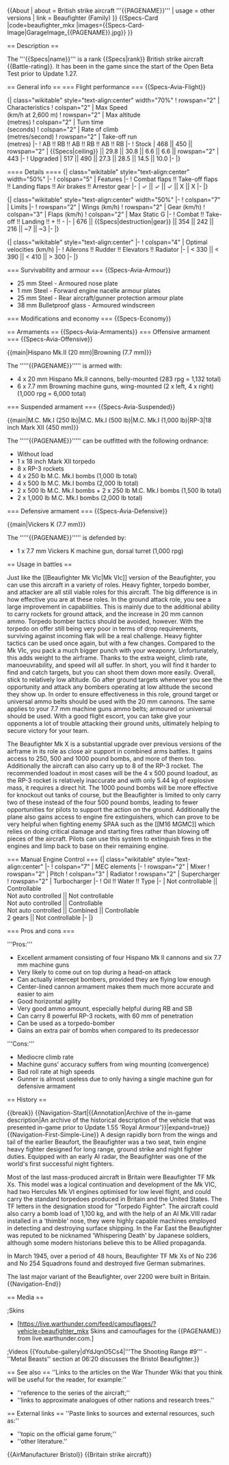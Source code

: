 {{About
| about = British strike aircraft '''{{PAGENAME}}'''
| usage = other versions
| link = Beaufighter (Family)
}}
{{Specs-Card
|code=beaufighter_mkx
|images={{Specs-Card-Image|GarageImage_{{PAGENAME}}.jpg}}
}}

== Description ==
<!-- ''In the description, the first part should be about the history of and the creation and combat usage of the aircraft, as well as its key features. In the second part, tell the reader about the aircraft in the game. Insert a screenshot of the vehicle, so that if the novice player does not remember the vehicle by name, he will immediately understand what kind of vehicle the article is talking about.'' -->
The '''{{Specs|name}}''' is a rank {{Specs|rank}} British strike aircraft {{Battle-rating}}. It has been in the game since the start of the Open Beta Test prior to Update 1.27.

== General info ==
=== Flight performance ===
{{Specs-Avia-Flight}}
<!-- ''Describe how the aircraft behaves in the air. Speed, manoeuvrability, acceleration and allowable loads - these are the most important characteristics of the vehicle.'' -->

{| class="wikitable" style="text-align:center" width="70%"
! rowspan="2" | Characteristics
! colspan="2" | Max Speed<br>(km/h at 2,600 m)
! rowspan="2" | Max altitude<br>(metres)
! colspan="2" | Turn time<br>(seconds)
! colspan="2" | Rate of climb<br>(metres/second)
! rowspan="2" | Take-off run<br>(metres)
|-
! AB !! RB !! AB !! RB !! AB !! RB
|-
! Stock
| 468 || 450 || rowspan="2" | {{Specs|ceiling}} || 29.8 || 30.8 || 6.6 || 6.6 || rowspan="2" | 443
|-
! Upgraded
| 517 || 490 || 27.3 || 28.5 || 14.5 || 10.0
|-
|}

==== Details ====
{| class="wikitable" style="text-align:center" width="50%"
|-
! colspan="5" | Features
|-
! Combat flaps !! Take-off flaps !! Landing flaps !! Air brakes !! Arrestor gear
|-
| ✓ || ✓ || ✓ || X || X     <!-- ✓ -->
|-
|}

{| class="wikitable" style="text-align:center" width="50%"
|-
! colspan="7" | Limits
|-
! rowspan="2" | Wings (km/h)
! rowspan="2" | Gear (km/h)
! colspan="3" | Flaps (km/h)
! colspan="2" | Max Static G
|-
! Combat !! Take-off !! Landing !! + !! -
|-
| 676 <!-- {{Specs|destruction|body}} --> || {{Specs|destruction|gear}} || 354 || 242 || 216 || ~7 || ~3
|-
|}

{| class="wikitable" style="text-align:center"
|-
! colspan="4" | Optimal velocities (km/h)
|-
! Ailerons !! Rudder !! Elevators !! Radiator
|-
| < 330 || < 390 || < 410 || > 300
|-
|}

=== Survivability and armour ===
{{Specs-Avia-Armour}}
<!-- ''Examine the survivability of the aircraft. Note how vulnerable the structure is and how secure the pilot is, whether the fuel tanks are armoured, etc. Describe the armour, if there is any, and also mention the vulnerability of other critical aircraft systems.'' -->

* 25 mm Steel - Armoured nose plate
* 1 mm Steel - Forward engine nacelle armour plates
* 25 mm Steel - Rear aircraft/gunner protection armour plate
* 38 mm Bulletproof glass - Armoured windscreen

=== Modifications and economy ===
{{Specs-Economy}}

== Armaments ==
{{Specs-Avia-Armaments}}
=== Offensive armament ===
{{Specs-Avia-Offensive}}
<!-- ''Describe the offensive armament of the aircraft, if any. Describe how effective the cannons and machine guns are in a battle, and also what belts or drums are better to use. If there is no offensive weaponry, delete this subsection.'' -->
{{main|Hispano Mk.II (20 mm)|Browning (7.7 mm)}}

The '''''{{PAGENAME}}''''' is armed with:

* 4 x 20 mm Hispano Mk.II cannons, belly-mounted (283 rpg = 1,132 total)
* 6 x 7.7 mm Browning machine guns, wing-mounted (2 x left, 4 x right) (1,000 rpg = 6,000 total)

=== Suspended armament ===
{{Specs-Avia-Suspended}}
<!-- ''Describe the aircraft's suspended armament: additional cannons under the wings, bombs, rockets and torpedoes. This section is especially important for bombers and attackers. If there is no suspended weaponry remove this subsection.'' -->
{{main|M.C. Mk.I (250 lb)|M.C. Mk.I (500 lb)|M.C. Mk.I (1,000 lb)|RP-3|18 inch Mark XII (450 mm)}}

The '''''{{PAGENAME}}''''' can be outfitted with the following ordnance:

* Without load
* 1 x 18 inch Mark XII torpedo
* 8 x RP-3 rockets
* 4 x 250 lb M.C. Mk.I bombs (1,000 lb total)
* 4 x 500 lb M.C. Mk.I bombs (2,000 lb total)
* 2 x 500 lb M.C. Mk.I bombs + 2 x 250 lb M.C. Mk.I bombs (1,500 lb total)
* 2 x 1,000 lb M.C. Mk.I bombs (2,000 lb total)

=== Defensive armament ===
{{Specs-Avia-Defensive}}
<!-- ''Defensive armament with turret machine guns or cannons, crewed by gunners. Examine the number of gunners and what belts or drums are better to use. If defensive weaponry is not available, remove this subsection.'' -->
{{main|Vickers K (7.7 mm)}}

The '''''{{PAGENAME}}''''' is defended by:

* 1 x 7.7 mm Vickers K machine gun, dorsal turret (1,000 rpg)

== Usage in battles ==
<!-- ''Describe the tactics of playing in the aircraft, the features of using aircraft in a team and advice on tactics. Refrain from creating a "guide" - do not impose a single point of view, but instead, give the reader food for thought. Examine the most dangerous enemies and give recommendations on fighting them. If necessary, note the specifics of the game in different modes (AB, RB, SB).'' -->
Just like the [[Beaufighter Mk VIc|Mk VIc]] version of the Beaufighter, you can use this aircraft in a variety of roles. Heavy fighter, torpedo bomber, and attacker are all still viable roles for this aircraft. The big difference is in how effective you are at these roles. In the ground attack role, you see a large improvement in capabilities. This is mainly due to the additional ability to carry rockets for ground attack, and the increase in 20 mm cannon ammo. Torpedo bomber tactics should be avoided, however. With the torpedo on offer still being very poor in terms of drop requirements, surviving against incoming flak will be a real challenge. Heavy fighter tactics can be used once again, but with a few changes. Compared to the Mk VIc, you pack a much bigger punch with your weaponry. Unfortunately, this adds weight to the airframe. Thanks to the extra weight, climb rate, manoeuvrability, and speed will all suffer. In short, you will find it harder to find and catch targets, but you can shoot them down more easily. Overall, stick to relatively low altitude. Go after ground targets whenever you see the opportunity and attack any bombers operating at low altitude the second they show up. In order to ensure effectiveness in this role, ground target or universal ammo belts should be used with the 20 mm cannons. The same applies to your 7.7 mm machine guns ammo belts; armoured or universal should be used. With a good flight escort, you can take give your opponents a lot of trouble attacking their ground units, ultimately helping to secure victory for your team.

The Beaufighter Mk X is a substantial upgrade over previous versions of the airframe in its role as close air support in combined arms battles. It gains access to 250, 500 and 1000 pound bombs, and more of them too. Additionally the aircraft can also carry up to 8 of the RP-3 rocket. The recommended loadout in most cases will be the 4 x 500 pound loadout, as the RP-3 rocket is relatively inaccurate and with only 5.44 kg of explosive mass, it requires a direct hit. The 1000 pound bombs will be more effective for knockout out tanks of course, but the Beaufighter is limited to only carry two of these instead of the four 500 pound bombs, leading to fewer opportunities for pilots to support the action on the ground. Additionally the plane also gains access to engine fire extinguishers, which can prove to be very helpful when fighting enemy SPAA such as the [[M16 MGMC]] which relies on doing critical damage and starting fires rather than blowing off pieces of the aircraft. Pilots can use this system to extinguish fires in the engines and limp back to base on their remaining engine.

=== Manual Engine Control ===
{| class="wikitable" style="text-align:center"
|-
! colspan="7" | MEC elements
|-
! rowspan="2" | Mixer
! rowspan="2" | Pitch
! colspan="3" | Radiator
! rowspan="2" | Supercharger
! rowspan="2" | Turbocharger
|-
! Oil !! Water !! Type
|-
| Not controllable || Controllable<br>Not auto controlled || Not controllable<br>Not auto controlled || Controllable<br>Not auto controlled || Combined || Controllable<br>2 gears || Not controllable
|-
|}

=== Pros and cons ===
<!-- ''Summarise and briefly evaluate the vehicle in terms of its characteristics and combat effectiveness. Mark its pros and cons in the bulleted list. Try not to use more than 6 points for each of the characteristics. Avoid using categorical definitions such as "bad", "good" and the like - use substitutions with softer forms such as "inadequate" and "effective".'' -->

'''Pros:'''

* Excellent armament consisting of four Hispano Mk II cannons and six 7.7 mm machine guns
* Very likely to come out on top during a head-on attack
* Can actually intercept bombers, provided they are flying low enough
* Center-lined cannon armament makes them much more accurate and easier to aim
* Good horizontal agility
* Very good ammo amount, especially helpful during RB and SB
* Can carry 8 powerful RP-3 rockets, with 60 mm of penetration
* Can be used as a torpedo-bomber
* Gains an extra pair of bombs when compared to its predecessor

'''Cons:'''

* Mediocre climb rate
* Machine guns' accuracy suffers from wing mounting (convergence)
* Bad roll rate at high speeds
* Gunner is almost useless due to only having a single machine gun for defensive armament

== History ==
<!-- ''Describe the history of the creation and combat usage of the aircraft in more detail than in the introduction. If the historical reference turns out to be too long, take it to a separate article, taking a link to the article about the vehicle and adding a block "/History" (example: <nowiki>https://wiki.warthunder.com/(Vehicle-name)/History</nowiki>) and add a link to it here using the <code>main</code> template. Be sure to reference text and sources by using <code><nowiki><ref></ref></nowiki></code>, as well as adding them at the end of the article with <code><nowiki><references /></nowiki></code>. This section may also include the vehicle's dev blog entry (if applicable) and the in-game encyclopedia description (under <code><nowiki>=== In-game description ===</nowiki></code>, also if applicable).'' -->

{{break}}
{{Navigation-Start|{{Annotation|Archive of the in-game description|An archive of the historical description of the vehicle that was presented in-game prior to Update 1.55 'Royal Armour'}}|expand=true}}
{{Navigation-First-Simple-Line}}
A design rapidly born from the wings and tail of the earlier Beaufort, the Beaufighter was a two seat, twin engine heavy fighter designed for long range, ground strike and night fighter duties. Equipped with an early AI radar, the Beaufighter was one of the world's first successful night fighters.

Most of the last mass-produced aircraft in Britain were Beaufighter TF Mk Xs. This model was a logical continuation and development of the Mk VIC, had two Hercules Mk VI engines optimised for low level flight, and could carry the standard torpedoes produced in Britain and the United States. The TF letters in the designation stood for "Torpedo Fighter". The aircraft could also carry a bomb load of 1,100 kg, and with the help of an AI Mk.VIII radar installed in a 'thimble' nose, they were highly capable machines employed in detecting and destroying surface shipping. In the Far East the Beaufighter was reputed to be nicknamed 'Whispering Death' by Japanese soldiers, although some modern historians believe this to be Allied propaganda.

In March 1945, over a period of 48 hours, Beaufighter TF Mk Xs of No 236 and No 254 Squadrons found and destroyed five German submarines.

The last major variant of the Beaufighter, over 2200 were built in Britain.
{{Navigation-End}}

== Media ==
<!-- ''Excellent additions to the article would be video guides, screenshots from the game, and photos.'' -->

;Skins
* [https://live.warthunder.com/feed/camouflages/?vehicle=beaufighter_mkx Skins and camouflages for the {{PAGENAME}} from live.warthunder.com.]

;Videos
{{Youtube-gallery|dYdJqnO5Cs4|'''The Shooting Range #9''' - ''Metal Beasts'' section at 06:20 discusses the Bristol Beaufighter.}}

== See also ==
''Links to the articles on the War Thunder Wiki that you think will be useful for the reader, for example:''
* ''reference to the series of the aircraft;''
* ''links to approximate analogues of other nations and research trees.''

== External links ==
''Paste links to sources and external resources, such as:''
* ''topic on the official game forum;''
* ''other literature.''

{{AirManufacturer Bristol}}
{{Britain strike aircraft}}
